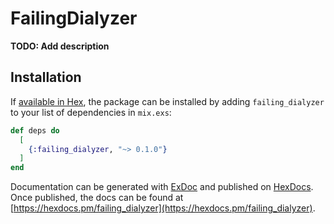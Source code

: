 # FailingDialyzer

**TODO: Add description**

## Installation

If [available in Hex](https://hex.pm/docs/publish), the package can be installed
by adding `failing_dialyzer` to your list of dependencies in `mix.exs`:

```elixir
def deps do
  [
    {:failing_dialyzer, "~> 0.1.0"}
  ]
end
```

Documentation can be generated with [ExDoc](https://github.com/elixir-lang/ex_doc)
and published on [HexDocs](https://hexdocs.pm). Once published, the docs can
be found at [https://hexdocs.pm/failing_dialyzer](https://hexdocs.pm/failing_dialyzer).

